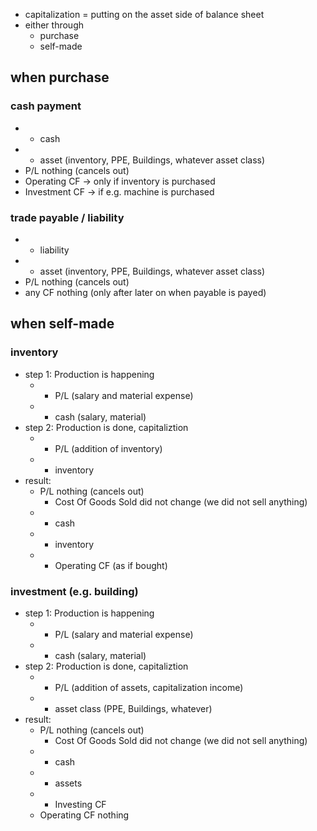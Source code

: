 - capitalization = putting on the asset side of balance sheet
- either through 
	- purchase
	- self-made
## when purchase
### cash payment
- - cash
- + asset (inventory, PPE, Buildings, whatever asset class)
- P/L nothing (cancels out)
- Operating CF -> only if inventory is purchased
- Investment CF -> if e.g. machine is purchased
### trade payable / liability
- + liability
- + asset (inventory, PPE, Buildings, whatever asset class)
- P/L nothing (cancels out)
- any CF nothing (only after later on when payable is payed)
## when self-made
### inventory
- step 1: Production is happening
	- - P/L (salary and material expense)
	- - cash (salary, material)
- step 2: Production is done, capitaliztion
	- + P/L (addition of inventory)
	- + inventory
- result:
	- P/L nothing (cancels out)
		- Cost Of Goods Sold did not change (we did not sell anything)
	- - cash
	- + inventory
	- - Operating CF (as if bought) 
### investment (e.g. building)
- step 1: Production is happening
	- - P/L (salary and material expense)
	- - cash (salary, material)
- step 2: Production is done, capitaliztion
	- + P/L (addition of assets, capitalization income)
	- + asset class (PPE, Buildings, whatever)
- result:
	- P/L nothing (cancels out)
		- Cost Of Goods Sold did not change (we did not sell anything)
	- - cash
	- + assets
	- - Investing CF 
	- Operating CF nothing